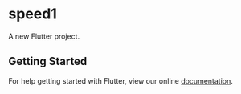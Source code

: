 # speed1

A new Flutter project.

## Getting Started

For help getting started with Flutter, view our online
[documentation](http://flutter.io/).

